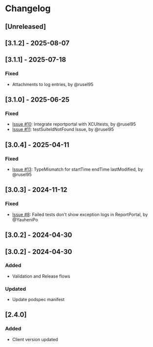 # Changelog

## [Unreleased]

## [3.1.2] - 2025-08-07

## [3.1.1] - 2025-07-18
### Fixed
- Attachments to log entries, by @rusel95

## [3.1.0] - 2025-06-25
### Fixed
- [Issue #10](https://github.com/reportportal/agent-swift-XCTest/issues/10): Integrate reportportal with XCUItests, by @rusel95
- [Issue #11](https://github.com/reportportal/agent-swift-XCTest/issues/11): testSuiteIdNotFound Issue, by @rusel95

## [3.0.4] - 2025-04-11
### Fixed
- [Issue #13](https://github.com/reportportal/agent-swift-XCTest/issues/13): TypeMismatch for startTime endTime lastModified, by @rusel95

## [3.0.3] - 2024-11-12
### Fixed
- [Issue #8](https://github.com/reportportal/agent-swift-XCTest/issues/8): Failed tests don't show exception logs in ReportPortal, by @YauheniPo

## [3.0.2] - 2024-04-30

## [3.0.2] - 2024-04-30

### Added
- Validation and Release flows

### Updated
- Update podspec manifest

## [2.4.0]
### Added
- Client version updated
